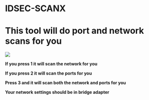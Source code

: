 # IDSEC-SCANX
<h1>This tool will do port and network scans for you</h1>

<img src="https://www.hizliresim.com/97br60u">

<strong>If you press 1 it will scan the network for you</strong>

<strong>If you press 2 it will scan the ports for you</strong>

<strong>Press 3 and it will scan both the network and ports for you</strong>

<strong>Your network settings should be in bridge adapter</strong>
